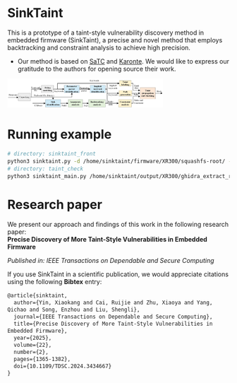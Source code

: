 # SinkTaint
This is a prototype of a taint-style vulnerability discovery method in embedded firmware (SinkTaint), a precise and novel method that employs backtracking and constraint analysis to achieve high precision. 
* Our method is based on [SaTC](https://github.com/NSSL-SJTU/SaTC) and [Karonte](https://github.com/ucsb-seclab/karonte). We would like to express our gratitude to the authors for opening source their work.


<img src=sinktaint-workflow.jpg width=70% />

# Running example
```bash
# directory: sinktaint_front
python3 sinktaint.py -d /home/sinktaint/firmware/XR300/squashfs-root/ -o ~/output/XR300/ --ghidra_script=ref2sink_bof
# directory: taint_check
python3 sinktaint_main.py /home/sinktaint/output/XR300/ghidra_extract_result/httpd/httpd /home/sinktaint/output/XR300/ghidra_extract_result/httpd/httpd_ref2sink_bof.result-filte

```

# Research paper

We present our approach and findings of this work in the following research paper: <br>
<strong> Precise Discovery of More Taint-Style Vulnerabilities in Embedded Firmware </strong>

*Published in: IEEE Transactions on Dependable and Secure Computing*

If you use SinkTaint in a scientific publication, we would appreciate citations using the following **Bibtex** entry:

```
@article{sinktaint,
  author={Yin, Xiaokang and Cai, Ruijie and Zhu, Xiaoya and Yang, Qichao and Song, Enzhou and Liu, Shengli},
  journal={IEEE Transactions on Dependable and Secure Computing}, 
  title={Precise Discovery of More Taint-Style Vulnerabilities in Embedded Firmware}, 
  year={2025},
  volume={22},
  number={2},
  pages={1365-1382},
  doi={10.1109/TDSC.2024.3434667}
}
```
